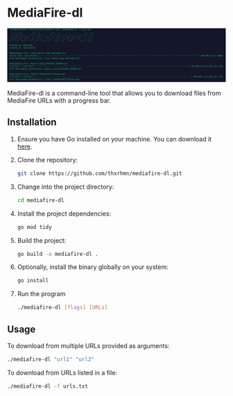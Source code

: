 # MediaFire-dl
![Alt text](preview.png "This is preview image")

MediaFire-dl is a command-line tool that allows you to download files from MediaFire URLs with a progress bar.

## Installation

1. Ensure you have Go installed on your machine. You can download it [here](https://go.dev/dl/).

2. Clone the repository:
    ```bash
    git clone https://github.com/thxrhmn/mediafire-dl.git
    ```

3. Change into the project directory:
    ```bash
    cd mediafire-dl
    ```

4. Install the project dependencies:
    ```bash
    go mod tidy
    ```

5. Build the project:
    ```bash
    go build -o mediafire-dl .
    ```

6. Optionally, install the binary globally on your system:

    ```bash
    go install
    ```

7. Run the program 
    ```bash
    ./mediafire-dl [flags] [URLs]
    ```

## Usage
To download from multiple URLs provided as arguments:
```bash
./mediafire-dl "url1" "url2"
```

To download from URLs listed in a file:
```bash
./mediafire-dl -f urls.txt
```